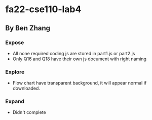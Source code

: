 # fa22-cse110-lab4

## By Ben Zhang

### Expose
- All none required coding js are stored in part1.js or part2.js
- Only Q16 and Q18 have their own js document with right naming

### Explore
- Flow chart have transparent background, it will appear normal if downloaded.

### Expand
- Didn't complete
